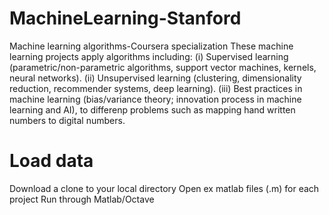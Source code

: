 # MachineLearning-Stanford
Machine learning algorithms-Coursera specialization
These machine learning projects apply algorithms including: (i) Supervised learning (parametric/non-parametric algorithms, support vector machines, kernels, neural networks). (ii) Unsupervised learning (clustering, dimensionality reduction, recommender systems, deep learning). (iii) Best practices in machine learning (bias/variance theory; innovation process in machine learning and AI), to differenp problems such as mapping hand written numbers to digital numbers.

# Load data
Download a clone to your local directory
Open ex matlab files (.m) for each project
Run through Matlab/Octave
